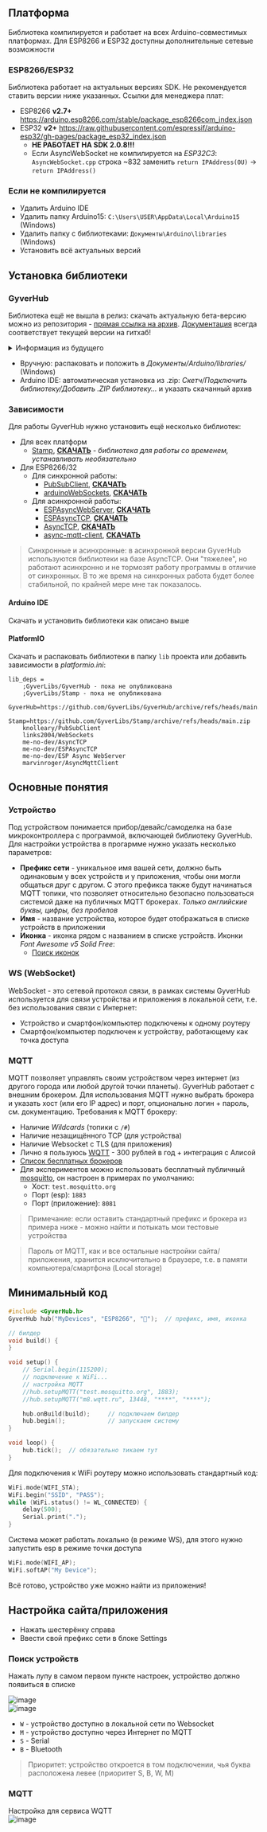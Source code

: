 ## Платформа
Библиотека компилируется и работает на всех Arduino-совместимых платформах. Для ESP8266 и ESP32 доступны дополнительные сетевые возможности

### ESP8266/ESP32
Библиотека работает на актуальных версиях SDK. Не рекомендуется ставить версии ниже указанных. Ссылки для менеджера плат:
- ESP8266 **v2.7+** https://arduino.esp8266.com/stable/package_esp8266com_index.json
- ESP32 **v2+** https://raw.githubusercontent.com/espressif/arduino-esp32/gh-pages/package_esp32_index.json
    - **НЕ РАБОТАЕТ НА SDK 2.0.8!!!**
    - Если AsyncWebSocket не компилируется на *ESP32C3*: `AsyncWebSocket.cpp` строка ~832 заменить `return IPAddress(0U)` -> `return IPAddress()`

### Если не компилируется
- Удалить Arduino IDE
- Удалить папку Arduino15: `C:\Users\USER\AppData\Local\Arduino15` (Windows)
- Удалить папку с библиотеками: `Документы\Arduino\libraries` (Windows)
- Установить всё актуальных версий

## Установка библиотеки
### GyverHub
Библиотека ещё не вышла в релиз: скачать актуальную бета-версию можно из репозитория - [прямая ссылка на архив](https://github.com/GyverLibs/GyverHub/archive/refs/heads/main.zip). [Документация](https://github.com/GyverLibs/GyverHub/wiki) всегда соответствует текущей версии на гитхаб!

<details>
<summary>Информация из будущего</summary>

- Библиотеку можно найти по названию **GyverHub** и установить через менеджер библиотек в:
    - Arduino IDE
    - Arduino IDE v2
    - PlatformIO
- [Скачать библиотеку](https://github.com/GyverLibs/GyverHub/archive/refs/heads/main.zip) .zip архивом для ручной установки:
    - Распаковать и положить в *Документы/Arduino/libraries/*
    - (Arduino IDE) автоматическая установка из .zip: *Скетч/Подключить библиотеку/Добавить .ZIP библиотеку…* и указать скачанный архив

</details>

- Вручную: распаковать и положить в *Документы/Arduino/libraries/* (Windows)
- Arduino IDE: автоматическая установка из .zip: *Скетч/Подключить библиотеку/Добавить .ZIP библиотеку…* и указать скачанный архив

### Зависимости
Для работы GyverHub нужно установить ещё несколько библиотек:
- Для всех платформ
    - [Stamp](https://github.com/GyverLibs/Stamp), [**СКАЧАТЬ**](https://github.com/GyverLibs/Stamp/archive/refs/heads/main.zip) - *библиотека для работы со временем, устанавливать необязательно*
- Для ESP8266/32
    - Для синхронной работы:
        - [PubSubClient](https://github.com/knolleary/pubsubclient), [**СКАЧАТЬ**](https://github.com/knolleary/pubsubclient/archive/refs/heads/master.zip)
        - [arduinoWebSockets](https://github.com/Links2004/arduinoWebSockets), [**СКАЧАТЬ**](https://github.com/Links2004/arduinoWebSockets/archive/refs/heads/master.zip)
    - Для асинхронной работы:
        - [ESPAsyncWebServer](https://github.com/me-no-dev/ESPAsyncWebServer), [**СКАЧАТЬ**](https://github.com/me-no-dev/ESPAsyncWebServer/archive/refs/heads/master.zip)
        - [ESPAsyncTCP](https://github.com/me-no-dev/ESPAsyncTCP), [**СКАЧАТЬ**](https://github.com/me-no-dev/ESPAsyncTCP/archive/refs/heads/master.zip)
        - [AsyncTCP](https://github.com/me-no-dev/AsyncTCP), [**СКАЧАТЬ**](https://github.com/me-no-dev/AsyncTCP/archive/refs/heads/master.zip)
        - [async-mqtt-client](https://github.com/marvinroger/async-mqtt-client), [**СКАЧАТЬ**](https://github.com/marvinroger/async-mqtt-client/archive/refs/heads/develop.zip)

> Синхронные и асинхронные: в асинхронной версии GyverHub используются библиотеки на базе AsyncTCP. Они "тяжелее", но работают асинхронно и не тормозят работу программы в отличие от синхронных. В то же время на синхронных работа будет более стабильной, по крайней мере мне так показалось.

#### Arduino IDE
Скачать и установить библиотеки как описано выше

#### PlatformIO
Скачать и распаковать библиотеки в папку `lib` проекта или добавить зависимости в *platformio.ini*:

```dosini
lib_deps =
    ;GyverLibs/GyverHub - пока не опубликована
    ;GyverLibs/Stamp - пока не опубликована
    GyverHub=https://github.com/GyverLibs/GyverHub/archive/refs/heads/main.zip
    Stamp=https://github.com/GyverLibs/Stamp/archive/refs/heads/main.zip
    knolleary/PubSubClient
    links2004/WebSockets
    me-no-dev/AsyncTCP
    me-no-dev/ESPAsyncTCP
    me-no-dev/ESP Async WebServer
    marvinroger/AsyncMqttClient
```

## Основные понятия
### Устройство
Под устройством понимается прибор/девайс/самоделка на базе микроконтроллера с программой, включающей библиотеку GyverHub. Для настройки устройства в прогармме нужно указать несколько параметров:
- **Префикс сети** - уникальное имя вашей сети, должно быть одинаковым у всех устройств и у приложения, чтобы они могли общаться друг с другом. С этого префикса также будут начинаться MQTT топики, что позволяет относительно безопасно пользоваться системой даже на публичных MQTT брокерах. *Только английские буквы, цифры, без пробелов*
- **Имя** - название устройства, которое будет отображаться в списке устройств в приложении
- **Иконка** - иконка рядом с названием в списке устройств. Иконки *Font Awesome v5 Solid Free*:
    - [Поиск иконок](https://fontawesome.com/v5/search?o=r&m=free&s=solid)

### WS (WebSocket)
WebSocket - это сетевой протокол связи, в рамках системы GyverHub используется для связи устройства и приложения в локальной сети, т.е. без использования связи с Интернет:
- Устройство и смартфон/компьютер подключены к одному роутеру
- Смартфон/компьютер подключен к устройству, работающему как точка доступа

### MQTT
MQTT позволяет управлять своим устройством через интернет (из другого города или любой другой точки планеты). GyverHub работает с внешним брокером. Для использования MQTT нужно выбрать брокера и указать хост (или его IP адрес) и порт, опционально логин + пароль, см. документацию. Требования к MQTT брокеру:
- Наличие *Wildcards* (топики с `/#`)
- Наличие незащищённого TCP (для устройства)
- Наличие Websocket с TLS (для приложения)
- Лично я пользуюсь [WQTT](https://www.wqtt.ru/) - 300 рублей в год + интеграция с Алисой
- [Список бесплатных брокеров](https://kotyara12.ru/iot/cloud_services/)
- Для экспериментов можно использовать бесплатный публичный [mosquitto](https://test.mosquitto.org/), он настроен в примерах по умолчанию:
  - Хост: `test.mosquitto.org`
  - Порт (esp): `1883`
  - Порт (приложение): `8081`

> Примечание: если оставить стандартный префикс и брокера из примера ниже - можно найти и потыкать мои тестовые устройства

> Пароль от MQTT, как и все остальные настройки сайта/приложения, хранится исключительно в браузере, т.е. в памяти компьютера/смартфона (Local storage)

## Минимальный код
```cpp
#include <GyverHub.h>
GyverHub hub("MyDevices", "ESP8266", "");  // префикс, имя, иконка

// билдер
void build() {
}

void setup() {
    // Serial.begin(115200);
    // подключение к WiFi...
    // настройка MQTT
    //hub.setupMQTT("test.mosquitto.org", 1883);
    //hub.setupMQTT("m8.wqtt.ru", 13448, "****", "****");

    hub.onBuild(build);     // подключаем билдер
    hub.begin();            // запускаем систему
}

void loop() {
    hub.tick();  // обязательно тикаем тут
}
```

Для подключения к WiFi роутеру можно использовать стандартный код:
```cpp
WiFi.mode(WIFI_STA);
WiFi.begin("SSID", "PASS");
while (WiFi.status() != WL_CONNECTED) {
    delay(500);
    Serial.print(".");
}
```

Система может работать локально (в режиме WS), для этого нужно запустить esp в режиме точки доступа
```cpp
WiFi.mode(WIFI_AP);
WiFi.softAP("My Device");
```

Всё готово, устройство уже можно найти из приложения!

## Настройка сайта/приложения
- Нажать шестерёнку справа
- Ввести свой префикс сети в блоке Settings

### Поиск устройств
Нажать лупу в самом первом пункте настроек, устройство должно появиться в списке

![image](https://user-images.githubusercontent.com/84599917/236940953-c5d64dd3-6302-4839-8fc2-58fdb666357b.png)  
![image](https://user-images.githubusercontent.com/84599917/236945607-75249359-33ac-4935-a741-edf7cca7ab03.png)  

- `W` - устройство доступно в локальной сети по Websocket
- `M` - устройство доступно через Интернет по MQTT
- `S` - Serial
- `B` - Bluetooth

> Приоритет: устройство откроется в том подключении, чья буква расположена левее (приоритет S, B, W, M)

### MQTT
Настройка для сервиса WQTT  
![image](https://user-images.githubusercontent.com/84599917/236941720-0dbe174f-dc7e-43cf-bb46-38c7d902a30c.png)  